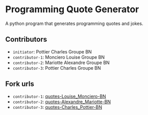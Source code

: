 # Programming Quote Generator

A python program that generates programming quotes and jokes.

## Contributors
- `initiator`: Pottier Charles Groupe BN
- `contributor-1`: Monciero Louise Groupe BN
- `contributor-2`: Mariotte Alexandre Groupe BN 
- `contributor-3`: Pottier Charles Groupe BN

## Fork urls
- `contributor-1`: [quotes-Louise_Monciero-BN](https://github.com/LouiseMonciero/todolist-pottier-BN)
- `contributor-2`: [quotes-Alexandre_Mariotte-BN](https://github.com/Alexandre-Mariotte/todolist-Alexandre_Mariotte-BN)
- `contributor-3`: [quotes-Charles_Pottier-BN](https://github.com/CharlesPottier/todolist-pottier-BN)
